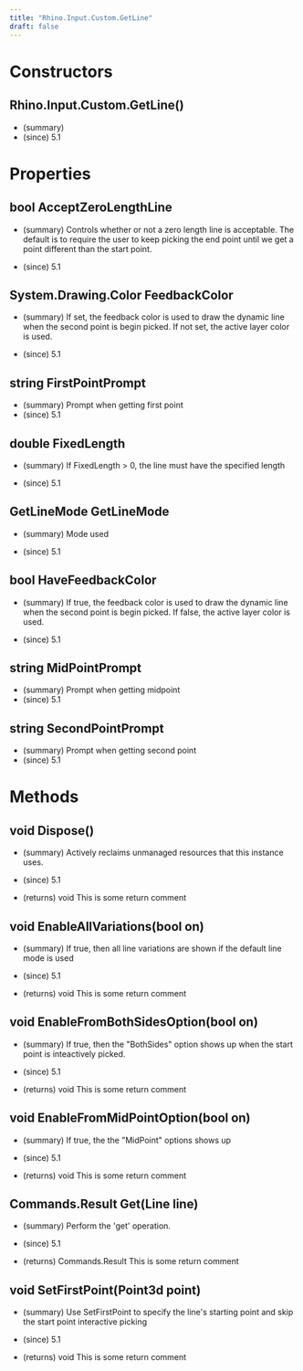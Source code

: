 ```yaml
---
title: "Rhino.Input.Custom.GetLine"
draft: false
---
```


# Constructors
## Rhino.Input.Custom.GetLine()
- (summary) 
- (since) 5.1
# Properties
## bool AcceptZeroLengthLine
- (summary) 
     Controls whether or not a zero length line is acceptable.
     The default is to require the user to keep picking the end
     point until we get a point different than the start point.
     
- (since) 5.1
## System.Drawing.Color FeedbackColor
- (summary) 
     If set, the feedback color is used to draw the dynamic
     line when the second point is begin picked.  If not set,
     the active layer color is used.
     
- (since) 5.1
## string FirstPointPrompt
- (summary) Prompt when getting first point
- (since) 5.1
## double FixedLength
- (summary) 
     If FixedLength > 0, the line must have the specified length
     
- (since) 5.1
## GetLineMode GetLineMode
- (summary) 
     Mode used
     
- (since) 5.1
## bool HaveFeedbackColor
- (summary) 
     If true, the feedback color is used to draw the dynamic
     line when the second point is begin picked.  If false,
     the active layer color is used.
     
- (since) 5.1
## string MidPointPrompt
- (summary) Prompt when getting midpoint
- (since) 5.1
## string SecondPointPrompt
- (summary) Prompt when getting second point
- (since) 5.1
# Methods
## void Dispose()
- (summary) 
     Actively reclaims unmanaged resources that this instance uses.
     
- (since) 5.1
- (returns) void This is some return comment
## void EnableAllVariations(bool on)
- (summary) 
     If true, then all line variations are shown if the default line mode is used
     
- (since) 5.1
- (returns) void This is some return comment
## void EnableFromBothSidesOption(bool on)
- (summary) 
     If true, then the "BothSides" option shows up when the
     start point is inteactively picked.
     
- (since) 5.1
- (returns) void This is some return comment
## void EnableFromMidPointOption(bool on)
- (summary) 
     If true, the the "MidPoint" options shows up
     
- (since) 5.1
- (returns) void This is some return comment
## Commands.Result Get(Line line)
- (summary) 
     Perform the 'get' operation.
     
- (since) 5.1
- (returns) Commands.Result This is some return comment
## void SetFirstPoint(Point3d point)
- (summary) 
     Use SetFirstPoint to specify the line's starting point and skip
     the start point interactive picking
     
- (since) 5.1
- (returns) void This is some return comment
